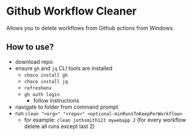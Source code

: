 ﻿# Github Workflow Cleaner

Allows you to delete workflows from Github actions from Windows.

## How to use?

- download repo
- ensure `gh` and `jq` CLI tools are installed
  - `choco install gh`
  - `choco install jq`
  - `refreshenv`
  - `gh auth login`
    - follow instructions
- navigate to folder from command prompt
- run `clean "<org>" "<repo>" <optional-minRunsToKeepPerWorkflow>`
  - for example: `clean jothsmith123 mywebapp 2` (for every workflow delete all runs except last 2)
